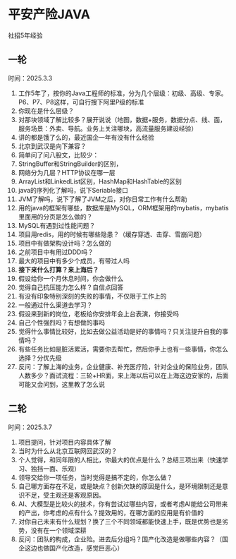 # 平安产险JAVA

社招5年经验

## 一轮

时间：2025.3.3

1. 工作5年了，按你的Java工程师的标准，分为几个层级：初级、高级、专家。P6、P7、P8这样，可自行搜下阿里P级的标准
2. 你现在是什么层级？
3. 对那块领域了解比较多？展开说说（地图，数据+服务，数据分点、线、面，服务场景：外卖、导航。业务上关注哪块，高流量服务建设经验）
4. 讲的都是饿了么的，最近国企一年有没有什么经验
5. 北京到武汉是向下兼容？
6. 简单问了问八股文，比较少：
7. StringBuffer和StringBuilder的区别，
8. 网络分为几层？HTTP协议在哪一层
9. ArrayList和LinkedList区别，HashMap和HashTable的区别
10. java的序列化了解吗，说下Seriable接口
11. JVM了解吗，说下了解了JVM之后，对你日常工作有什么帮助
12. 用的java的框架有哪些，数据库是MySQL，ORM框架用的mybatis，mybatis里面用的分页是怎么做的？
13. MySQL有遇到过性能问题？
14. 项目用redis，用的时候有哪些隐患？（缓存穿透、击穿、雪崩问题）
15. 项目中有做架构设计吗？怎么做的
16. 之前项目中有用过DDD吗？
17. 最大的项目中有多少个成员，有带过人吗
18. **接下来什么打算？来上海后？**
19. 假设给你一个月休息时间，你会做什么
20. 觉得自己抗压能力怎么样？自信点回答
21. 有没有印象特别深刻的失败的事情，不仅限于工作上的
22. 一般通过什么渠道去学习？
23. 假设来到新的岗位，老板给你安排年会上台表演，你接受吗
24. 自己个性强烈吗？有想做的事吗
25. 觉得什么事情比较好，比如去做公益活动是好的事情吗？只关注提升自我的事情吗？
26. 有些任务比如是脏活累活，需要你去帮忙，然后你手上也有一些事情，你怎么选择？分优先级
27. 反问：了解上海的业务，企业健康、补充医疗险，针对企业的保险业务，团队人数多少？面试流程：三轮+HR面，来上海以后可以在上海这边安家的，后面可能又会问到，这里教了怎么说



## 二轮

时间：2025.3.7

1. 项目提问，针对项目内容具体了解
2. 当时为什么从北京互联网回武汉的？
3. 个人觉得，和同年限的人相比，你最大的优点是什么？总结三项出来（快速学习、独挡一面、乐观）
4. 领导交给你一项任务，当时觉得是搞不定的，你怎么做？
5. 自己哪方面存在不足，或是缺点？创新欠缺的原因是什么，是环境限制还是意识不足，受主观还是客观原因。
6. AI、大模型是比较火的技术，你有尝试过哪些内容，或者考虑AI能给公司带来的产出，你考虑的点有什么？提效用的，在哪方面的应用是有价值的
7. 对你自己未来有什么规划？换了三个不同领域都能快速上手，既是优势也是劣势，没有在一个领域深耕
8. 反问：团队的构成，企业险。进去后分组吗？国产化改造是做哪些内容？（国企这边也做国产化改造，感觉巨恶心）



























